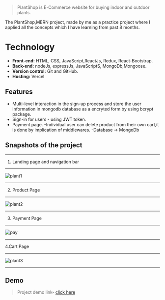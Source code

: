 

<br>

> PlantShop is E-Commerce website for buying indoor and outdoor plants.

The PlantShop,MERN project, made by me as a practice project where I applied all the concepts which I have learning from past 8 months.




  
# Technology

- **Front-end:** HTML, CSS, JavaScript,ReactJs, Redux, React-Bootstrap.
- **Back-end:** nodeJs, expressJs, JavaScriptS, MongoDb,Mongoose.
- **Version control:** Git and GitHub.
- **Hosting:** Vercel

  
## Features


- Multi-level interaction in the sign-up process and store the user information in mongodb database as a encryted form by using bcrypt package.
- Sign-in for users - using JWT token.
- Payment page.
-Individual user can delete product from their own cart,it is done by implication of middlewares.
-Database -> MongoDb

## Snapshots of the project

*******************************************************************************
1. Landing page and navigation bar

*******************************************************************************
![plant1](https://user-images.githubusercontent.com/102580513/214058298-d6b576ed-8618-4a8a-9bc1-80dc41b5d9aa.png)


*******************************************************************************
2. Product Page


*******************************************************************************
![plant2](https://user-images.githubusercontent.com/102580513/214058346-f57dd2a0-e387-4d3f-bbf0-392b4b766810.png)

*******************************************************************************
3. Payment Page

*******************************************************************************
  

![pay](https://user-images.githubusercontent.com/102580513/214060310-3cf52f65-1158-4a56-b73d-8fa0ada6fddc.png)



*******************************************************************************

4.Cart Page

*******************************************************************************

 ![plant3](https://user-images.githubusercontent.com/102580513/214058456-ea653a8a-ccc1-420e-ae85-f4da27ff8c1e.png)

*******************************************************************************
## Demo

>Project demo link- 
<a href="https://frotend-shvaniawsthi001-gmailcom.v![plant1](https://user-images.githubusercontent.com/102580513/214058186-aeb1dd7e-4dd4-40a6-ba90-8727ab8db47d.png)
ercel.app/">click here</a>


  










